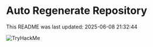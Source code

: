 # Auto Regenerate Repository

This README was last updated: 2025-06-08 21:32:44

 ![TryHackMe](https://tryhackme.com/badge/533634)